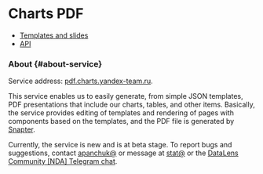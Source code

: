 
# Charts PDF

- [Templates and slides](templates.md)
- [API](api.md)

### About {#about-service}

Service address: [pdf.charts.yandex-team.ru](https://pdf.charts.yandex-team.ru).

This service enables us to easily generate, from simple JSON templates, PDF presentations that include our charts, tables, and other items. Basically, the service provides editing of templates and rendering of pages with components based on the templates, and the PDF file is generated by [Snapter](https://github.yandex-team.ru/data-ui/snapter).

Currently, the service is new and is at beta stage. To report bugs and suggestions, contact [apanchuk@](https://staff.yandex-team.ru/apanchuk) or message at [stat@](mailto:stat@yandex-team.ru) or the [DataLens Community [NDA] Telegram chat](https://nda.ya.ru/t/TVOKkRgL5pcKF3).
